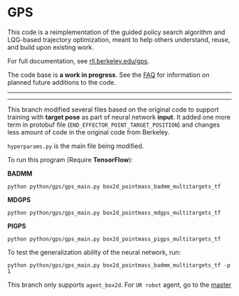 GPS
======

This code is a reimplementation of the guided policy search algorithm and LQG-based trajectory optimization, meant to help others understand, reuse, and build upon existing work.

For full documentation, see [rll.berkeley.edu/gps](http://rll.berkeley.edu/gps).

The code base is **a work in progress**. See the [FAQ](http://rll.berkeley.edu/gps/faq.html) for information on planned future additions to the code.

---
---
This branch modified several files based on the original code to support training with **target pose** as part of neural network **input**. 
It added one more term in protobuf file (`END_EFFECTOR_POINT_TARGET_POSITION`) and changes less amount of code in the original code from Berkeley. 

`hyperparams.py` is the main file being modified. 


To run this program (Require **TensorFlow**):

**BADMM**
```
python python/gps/gps_main.py box2d_pointmass_badmm_multitargets_tf
```
**MDGPS**
```
python python/gps/gps_main.py box2d_pointmass_mdgps_multitargets_tf
```

**PIGPS**
```
python python/gps/gps_main.py box2d_pointmass_pigps_multitargets_tf
```


To test the generalization ability of the neural network, run:
```
python python/gps/gps_main.py box2d_pointmass_badmm_multitargets_tf -p 1
```

This branch only supports `agent_box2d`. For `UR robot` agent, go to the [master](https://github.com/CTTC/GPS-Multi-Targets/tree/master)
